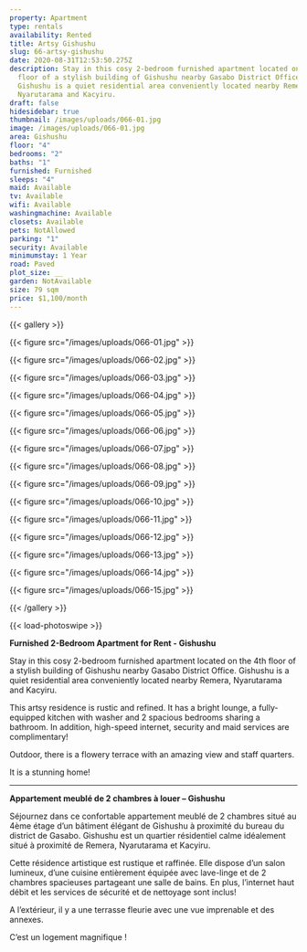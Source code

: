 ```yaml
---
property: Apartment
type: rentals
availability: Rented
title: Artsy Gishushu
slug: 66-artsy-gishushu
date: 2020-08-31T12:53:50.275Z
description: Stay in this cosy 2-bedroom furnished apartment located on the 4th
  floor of a stylish building of Gishushu nearby Gasabo District Office.
  Gishushu is a quiet residential area conveniently located nearby Remera,
  Nyarutarama and Kacyiru.
draft: false
hidesidebar: true
thumbnail: /images/uploads/066-01.jpg
image: /images/uploads/066-01.jpg
area: Gishushu
floor: "4"
bedrooms: "2"
baths: "1"
furnished: Furnished
sleeps: "4"
maid: Available
tv: Available
wifi: Available
washingmachine: Available
closets: Available
pets: NotAllowed
parking: "1"
security: Available
minimumstay: 1 Year
road: Paved
plot_size: __
garden: NotAvailable
size: 79 sqm
price: $1,100/month
---
```

{{< gallery >}}

{{< figure src="/images/uploads/066-01.jpg" >}}

{{< figure src="/images/uploads/066-02.jpg" >}}

{{< figure src="/images/uploads/066-03.jpg" >}}

{{< figure src="/images/uploads/066-04.jpg" >}}

{{< figure src="/images/uploads/066-05.jpg" >}}

{{< figure src="/images/uploads/066-06.jpg" >}}

{{< figure src="/images/uploads/066-07.jpg" >}}

{{< figure src="/images/uploads/066-08.jpg" >}}

{{< figure src="/images/uploads/066-09.jpg" >}}

{{< figure src="/images/uploads/066-10.jpg" >}}

{{< figure src="/images/uploads/066-11.jpg" >}}

{{< figure src="/images/uploads/066-12.jpg" >}}

{{< figure src="/images/uploads/066-13.jpg" >}}

{{< figure src="/images/uploads/066-14.jpg" >}}

{{< figure src="/images/uploads/066-15.jpg" >}}

{{< /gallery >}}

{{< load-photoswipe >}}

**Furnished 2-Bedroom Apartment for Rent - Gishushu**

Stay in this cosy 2-bedroom furnished apartment located on the 4th floor of a stylish building of Gishushu nearby Gasabo District Office. Gishushu is a quiet residential area conveniently located nearby Remera, Nyarutarama and Kacyiru.

This artsy residence is rustic and refined. It has a bright lounge, a fully-equipped kitchen with washer and 2 spacious bedrooms sharing a bathroom. In addition, high-speed internet, security and maid services are complimentary!

Outdoor, there is a flowery terrace with an amazing view and staff quarters.

It is a stunning home!

- - -

**Appartement meublé de 2 chambres à louer – Gishushu**

Séjournez dans ce confortable appartement meublé de 2 chambres situé au 4ème étage d’un bâtiment élégant de Gishushu à proximité du bureau du district de Gasabo. Gishushu est un quartier résidentiel calme idéalement situé à proximité de Remera, Nyarutarama et Kacyiru.

Cette résidence artistique est rustique et raffinée. Elle dispose d’un salon lumineux, d’une cuisine entièrement équipée avec lave-linge et de 2 chambres spacieuses partageant une salle de bains. En plus, l’internet haut débit et les services de sécurité et de nettoyage sont inclus!

A l’extérieur, il y a une terrasse fleurie avec une vue imprenable et des annexes.

C’est un logement magnifique !